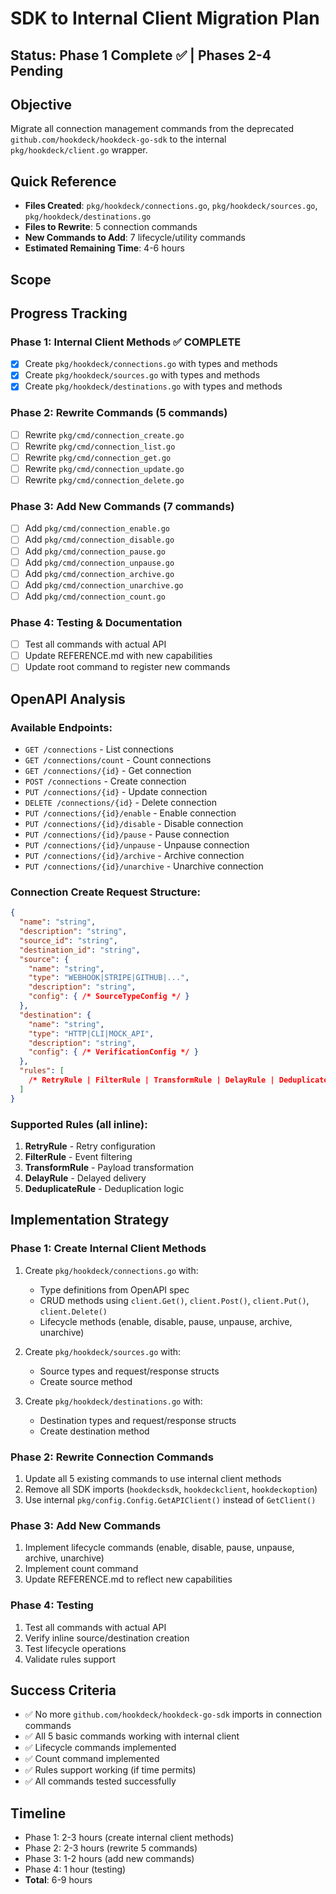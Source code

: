 # SDK to Internal Client Migration Plan

## Status: Phase 1 Complete ✅ | Phases 2-4 Pending

## Objective

Migrate all connection management commands from the deprecated `github.com/hookdeck/hookdeck-go-sdk` to the internal `pkg/hookdeck/client.go` wrapper.

## Quick Reference
- **Files Created**: `pkg/hookdeck/connections.go`, `pkg/hookdeck/sources.go`, `pkg/hookdeck/destinations.go`
- **Files to Rewrite**: 5 connection commands
- **New Commands to Add**: 7 lifecycle/utility commands
- **Estimated Remaining Time**: 4-6 hours

## Scope

## Progress Tracking

### Phase 1: Internal Client Methods ✅ COMPLETE
- [x] Create `pkg/hookdeck/connections.go` with types and methods
- [x] Create `pkg/hookdeck/sources.go` with types and methods
- [x] Create `pkg/hookdeck/destinations.go` with types and methods

### Phase 2: Rewrite Commands (5 commands)
- [ ] Rewrite `pkg/cmd/connection_create.go`
- [ ] Rewrite `pkg/cmd/connection_list.go`
- [ ] Rewrite `pkg/cmd/connection_get.go`
- [ ] Rewrite `pkg/cmd/connection_update.go`
- [ ] Rewrite `pkg/cmd/connection_delete.go`

### Phase 3: Add New Commands (7 commands)
- [ ] Add `pkg/cmd/connection_enable.go`
- [ ] Add `pkg/cmd/connection_disable.go`
- [ ] Add `pkg/cmd/connection_pause.go`
- [ ] Add `pkg/cmd/connection_unpause.go`
- [ ] Add `pkg/cmd/connection_archive.go`
- [ ] Add `pkg/cmd/connection_unarchive.go`
- [ ] Add `pkg/cmd/connection_count.go`

### Phase 4: Testing & Documentation
- [ ] Test all commands with actual API
- [ ] Update REFERENCE.md with new capabilities
- [ ] Update root command to register new commands

## OpenAPI Analysis

### Available Endpoints:
- `GET /connections` - List connections
- `GET /connections/count` - Count connections
- `GET /connections/{id}` - Get connection
- `POST /connections` - Create connection
- `PUT /connections/{id}` - Update connection
- `DELETE /connections/{id}` - Delete connection
- `PUT /connections/{id}/enable` - Enable connection
- `PUT /connections/{id}/disable` - Disable connection
- `PUT /connections/{id}/pause` - Pause connection
- `PUT /connections/{id}/unpause` - Unpause connection
- `PUT /connections/{id}/archive` - Archive connection
- `PUT /connections/{id}/unarchive` - Unarchive connection

### Connection Create Request Structure:
```json
{
  "name": "string",
  "description": "string",
  "source_id": "string",
  "destination_id": "string",
  "source": {
    "name": "string",
    "type": "WEBHOOK|STRIPE|GITHUB|...",
    "description": "string",
    "config": { /* SourceTypeConfig */ }
  },
  "destination": {
    "name": "string",
    "type": "HTTP|CLI|MOCK_API",
    "description": "string",
    "config": { /* VerificationConfig */ }
  },
  "rules": [
    /* RetryRule | FilterRule | TransformRule | DelayRule | DeduplicateRule */
  ]
}
```

### Supported Rules (all inline):
1. **RetryRule** - Retry configuration
2. **FilterRule** - Event filtering
3. **TransformRule** - Payload transformation
4. **DelayRule** - Delayed delivery
5. **DeduplicateRule** - Deduplication logic

## Implementation Strategy

### Phase 1: Create Internal Client Methods
1. Create `pkg/hookdeck/connections.go` with:
   - Type definitions from OpenAPI spec
   - CRUD methods using `client.Get()`, `client.Post()`, `client.Put()`, `client.Delete()`
   - Lifecycle methods (enable, disable, pause, unpause, archive, unarchive)

2. Create `pkg/hookdeck/sources.go` with:
   - Source types and request/response structs
   - Create source method

3. Create `pkg/hookdeck/destinations.go` with:
   - Destination types and request/response structs
   - Create destination method

### Phase 2: Rewrite Connection Commands
1. Update all 5 existing commands to use internal client methods
2. Remove all SDK imports (`hookdecksdk`, `hookdeckclient`, `hookdeckoption`)
3. Use internal `pkg/config.Config.GetAPIClient()` instead of `GetClient()`

### Phase 3: Add New Commands
1. Implement lifecycle commands (enable, disable, pause, unpause, archive, unarchive)
2. Implement count command
3. Update REFERENCE.md to reflect new capabilities

### Phase 4: Testing
1. Test all commands with actual API
2. Verify inline source/destination creation
3. Test lifecycle operations
4. Validate rules support

## Success Criteria
- ✅ No more `github.com/hookdeck/hookdeck-go-sdk` imports in connection commands
- ✅ All 5 basic commands working with internal client
- ✅ Lifecycle commands implemented
- ✅ Count command implemented
- ✅ Rules support working (if time permits)
- ✅ All commands tested successfully

## Timeline
- Phase 1: 2-3 hours (create internal client methods)
- Phase 2: 2-3 hours (rewrite 5 commands)
- Phase 3: 1-2 hours (add new commands)
- Phase 4: 1 hour (testing)
- **Total**: 6-9 hours
